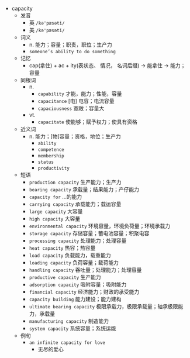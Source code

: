 - capacity
  - 发音
    - 英 `/kə'pæsəti/`
    - 美 `/kə'pæsəti/`
  - 词义
    - n. 能力；容量；职责，职位；生产力
    - `someone’s ability to do something`
  - 记忆
    - cap(拿住) + ac + ity(表状态、 情况， 名词后缀) → 能拿住 → 能力； 容量
  - 同根词
    - n.
      - `capability` 才能，能力；性能，容量
      - `capacitance` [电] 电容；电流容量
      - `capaciousness` 宽敞；容量大
    - vt.
      - `capacitate` 使能够；赋予权力；使具有资格
  - 近义词
    - n. 能力；[物]容量；资格，地位；生产力
      - `ability`
      - `competence`
      - `membership`
      - `status`
      - `productivity`
  - 短语
    - `production capacity` 生产能力；生产力 
    - `bearing capacity` 承载量；结果能力；产仔能力 
    - `capacity for` …的能力 
    - `carrying capacity` 承载能力；载运容量 
    - `large capacity` 大容量 
    - `high capacity` 大容量 
    - `environmental capacity` 环境容量，环境负荷量；环境承载力 
    - `storage capacity` 存储容量；蓄电池容量；积聚电容 
    - `processing capacity` 处理能力；处理容量 
    - `heat capacity` 热容；热容量 
    - `load capacity` 负载能力，载重能力 
    - `loading capacity` 负荷容量；载荷能力 
    - `handling capacity` 吞吐量；处理能力；处理容量 
    - `productive capacity` 生产能力 
    - `adsorption capacity` 吸附容量；吸附能力 
    - `financial capacity` 经济能力；财政的承受能力 
    - `capacity building` 能力建设；能力建构 
    - `ultimate bearing capacity` 极限承载力，极限承载量；轴承极限能力，承载量 
    - `manufacturing capacity` 制造能力 
    - `system capacity` 系统容量；系统运能 
  - 例句
    - `an infinite capacity for love`
      - 无尽的爱心

